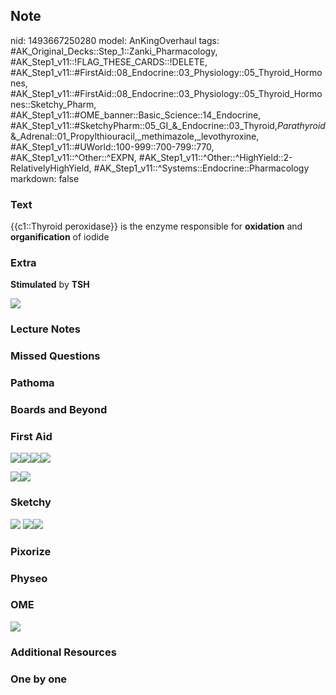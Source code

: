 ## Note
nid: 1493667250280
model: AnKingOverhaul
tags: #AK_Original_Decks::Step_1::Zanki_Pharmacology, #AK_Step1_v11::!FLAG_THESE_CARDS::!DELETE, #AK_Step1_v11::#FirstAid::08_Endocrine::03_Physiology::05_Thyroid_Hormones, #AK_Step1_v11::#FirstAid::08_Endocrine::03_Physiology::05_Thyroid_Hormones::Sketchy_Pharm, #AK_Step1_v11::#OME_banner::Basic_Science::14_Endocrine, #AK_Step1_v11::#SketchyPharm::05_GI_&_Endocrine::03_Thyroid,_Parathyroid_&_Adrenal::01_Propylthiouracil,_methimazole,_levothyroxine, #AK_Step1_v11::#UWorld::100-999::700-799::770, #AK_Step1_v11::^Other::^EXPN, #AK_Step1_v11::^Other::^HighYield::2-RelativelyHighYield, #AK_Step1_v11::^Systems::Endocrine::Pharmacology
markdown: false

### Text
{{c1::Thyroid peroxidase}} is the enzyme responsible for
<b>oxidation</b> and <b>organification</b> of iodide

### Extra
<b>Stimulated</b> by <b>TSH</b>
<div><img src=
"Screen%20Shot%202017-05-01%20at%203.37.12%20PM.png"></div>

### Lecture Notes


### Missed Questions


### Pathoma


### Boards and Beyond


### First Aid
<img src="paste-33642478829571.jpg"><img src=
"paste-42627550412803.jpg"><img src=
"paste-27977416966147.jpg"><img src="paste-28067611279363.jpg">
<div><img src="paste-33500744908803.jpg"><img src=
"paste-33243046871043.jpg"></div>

### Sketchy
<img src="paste-26362ac50f2e247b137b5fb1b0f858997b663c55.png">
<img src=
"paste-f1252403d98f102fe9eb52ba9e2b40e630bf516b.png"><img src=
"paste-cf43eeb5e3cba9c4dd36073ae1a1f1703533f7e6.png">

### Pixorize


### Physeo


### OME
<div class="ome-widget">
  <a href=
  "https://onlinemeded.org/spa/endocrine?ref=anki"><img src="_OME_AnkiFlashcards_Topic_1.png"></a>
</div>

### Additional Resources


### One by one

